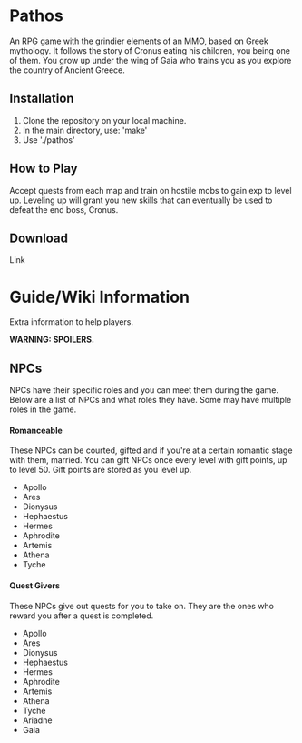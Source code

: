 # Pathos

An RPG game with the grindier elements of an MMO, based on Greek mythology.
It follows the story of Cronus eating his children, you being one of them. You grow up under the wing of Gaia who trains you as you explore the country of Ancient Greece.

## Installation
1. Clone the repository on your local machine.
2. In the main directory, use: 'make'
3. Use './pathos'

## How to Play
Accept quests from each map and train on hostile mobs to gain exp to level up.
Leveling up will grant you new skills that can eventually be used to defeat the end boss, Cronus.

## Download
Link

# Guide/Wiki Information
Extra information to help players.

**WARNING: SPOILERS.**

## NPCs
NPCs have their specific roles and you can meet them during the game.
Below are a list of NPCs and what roles they have. Some may have multiple roles in the game.

#### Romanceable
These NPCs can be courted, gifted and if you're at a certain romantic stage with them, married.
You can gift NPCs once every level with gift points, up to level 50. Gift points are stored as you level up.
- Apollo
- Ares
- Dionysus
- Hephaestus
- Hermes
- Aphrodite
- Artemis
- Athena
- Tyche

#### Quest Givers
These NPCs give out quests for you to take on. They are the ones who reward you after a quest is completed.
- Apollo
- Ares
- Dionysus
- Hephaestus
- Hermes
- Aphrodite
- Artemis
- Athena
- Tyche
- Ariadne
- Gaia
